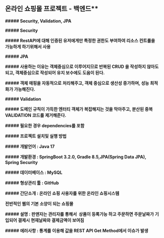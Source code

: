  ## 온라인 쇼핑몰 프로젝트 - 백엔드**

**##### Security, Validation, JPA**

**##### Security**

**##### RestAPI에 대해 인증된 유저에게만 특정한 권한도 부여하여 리소스 컨트롤을 가능하게 하기위해서 사용**

**##### JPA**

**##### 사용하는 이유는 객체중심으로 이루어지므로 반복된 CRUD 을 작성하지 않아도되고, 객체중심으로 작성되어 유지 보수에도 도움이 된다.**

**##### 객체 매핑을 자동적으로 처리해주고, 객체 중심으로 생산성 증가하며, 성능 최적화가 가능해진다.**

**##### Validation**

**##### 도메인 규칙이 가득한 엔터티 객체가 복잡해지는 것을 막아주고, 분산된 중복 VALIDATION 코드를 제거해준다.**

**##### 필요한 경우 dependencies를 포함**

**##### 프로젝트 설치및 실행 방법**

**##### 개발언어 : Java 17**

**##### 개발환경 : SpringBoot 3.2.0, Gradle 8.5,JPA(Spring Data JPA), Spring Security**

**##### 데이터베이스 : MySQL**

**##### 형상관리 툴 : GitHub**

**##### 간단소개 : 온라인 쇼핑 사용자를 위한 온라인 쇼핑시스템**

**전반적인 웹의 기본 소양이 되는 쇼핑몰**

**##### 설명 : 판맨자는 관리자를 통해서  상품이 등록가능 하고 주문하면 주문날짜가 기입되어 결제시 현재날짜와 결제금액이 보여짐**

**##### 에러사항 : 통계를 이용해 값을 REST API Get Method에서 이슈가 발생**
